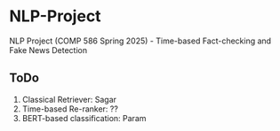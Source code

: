 # NLP-Project
NLP Project (COMP 586 Spring 2025) - Time-based Fact-checking and Fake News Detection

## ToDo

1. Classical Retriever: Sagar
2. Time-based Re-ranker: ??
3. BERT-based classification: Param

